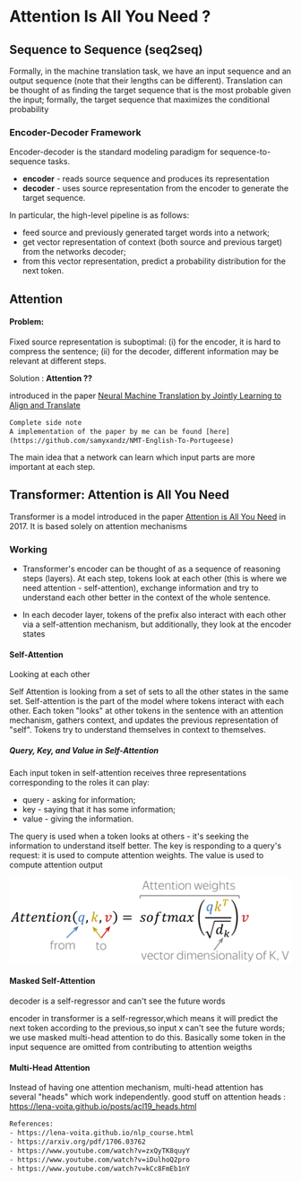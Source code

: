 # Attention Is All You Need ?

## Sequence to Sequence (seq2seq)

Formally, in the machine translation task, we have an input sequence and an output sequence (note that their lengths can be different). Translation can be thought of as finding the target sequence that is the most probable given the input; formally, the target sequence that maximizes the conditional probability 

### Encoder-Decoder Framework

Encoder-decoder is the standard modeling paradigm for sequence-to-sequence tasks.

- <b>encoder</b> - reads source sequence and produces its representation
- <b>decoder</b> - uses source representation from the encoder to generate the target sequence.

In particular, the high-level pipeline is as follows:

- feed source and previously generated target words into a network;
- get vector representation of context (both source and previous target) from the networks decoder;
- from this vector representation, predict a probability distribution for the next token.

## Attention 

#### Problem: 
Fixed source representation is suboptimal:
(i) for the encoder, it is hard to compress the sentence; 
(ii) for the decoder, different information may be relevant at different steps.

Solution : <b>Attention ??</b>

introduced in the paper [Neural Machine Translation by Jointly Learning to Align and Translate](https://arxiv.org/pdf/1409.0473)

    Complete side note 
    A implementation of the paper by me can be found [here](https://github.com/samyxandz/NMT-English-To-Portugeese)

The main idea that a network can learn which input parts are more important at each step. 

## Transformer: Attention is All You Need

Transformer is a model introduced in the paper [Attention is All You Need](https://arxiv.org/pdf/1706.03762) in 2017. It is based solely on attention mechanisms

### Working

- Transformer's encoder can be thought of as a sequence of reasoning steps (layers). At each step, tokens look at each other (this is where we need attention - self-attention), exchange information and try to understand each other better in the context of the whole sentence.

- In each decoder layer, tokens of the prefix also interact with each other via a self-attention mechanism, but additionally, they look at the encoder states

#### Self-Attention
Looking at each other 

Self Attention is looking from a set of sets to all the other states in the same set.
Self-attention is the part of the model where tokens interact with each other. Each token "looks" at other tokens in the sentence with an attention mechanism, gathers context, and updates the previous representation of "self".
Tokens try to understand themselves in context to themselves.

##### Query, Key, and Value in Self-Attention

Each input token in self-attention receives three representations corresponding to the roles it can play:

- query - asking for information;
- key - saying that it has some information;
- value - giving the information.

The query is used when a token looks at others - it's seeking the information to understand itself better. The key is responding to a query's request: it is used to compute attention weights. The value is used to compute attention output

![Formula](image.png)

#### Masked Self-Attention

decoder is a self-regressor and can't see the future words

encoder in transformer is a self-regressor,which means it will predict the next token according to the previous,so input x can't see the future words;
we use masked multi-head attention to do this.
Basically some token in the input sequence are omitted from contributing to attention weigths

#### Multi-Head Attention

Instead of having one attention mechanism, multi-head attention has several "heads" which work independently.
good stuff on attention heads :
https://lena-voita.github.io/posts/acl19_heads.html 


    References:
    - https://lena-voita.github.io/nlp_course.html
    - https://arxiv.org/pdf/1706.03762
    - https://www.youtube.com/watch?v=zxQyTK8quyY
    - https://www.youtube.com/watch?v=iDulhoQ2pro 
    - https://www.youtube.com/watch?v=kCc8FmEb1nY
